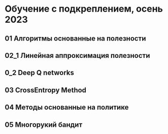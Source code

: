 # Обучение с подкреплением, осень 2023

## 01 Алгоритмы основанные на полезности
## 02_1 Линейная аппроксимация полезности
## 0_2 Deep Q networks
## 03 CrossEntropy Method
## 04 Методы основанные на политике
## 05 Многорукий бандит


